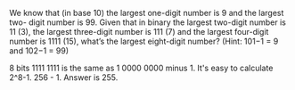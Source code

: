 We know that (in base 10) the largest one-digit number is 9 and the largest two-
digit number is 99. Given that in binary the largest two-digit number is 11 (3), the largest three-digit number is 111 (7) and the largest four-digit number is 1111 (15), what’s the largest eight-digit number? (Hint: 101−1 = 9 and 102−1 = 99)

8 bits 1111 1111 is the same as 1 0000 0000 minus 1. It's easy to calculate 2^8-1. 256 - 1. Answer is 255.